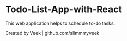 # Todo-List-App-with-React

This web application helps to schedule to-do tasks.

Created by Veek | github.com/slimmmyveek
